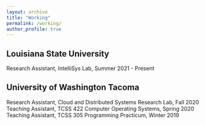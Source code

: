 ```yaml
---
layout: archive
title: "Working"
permalink: /working/
author_profile: true
---
```


## Louisiana State University

Research Assistant, IntelliSys Lab, Summer 2021 - Present

## University of Washington Tacoma

Research Assistant, Cloud and Distributed Systems Research Lab, Fall 2020  
Teaching Assistant, TCSS 422 Computer Operating Systems, Spring 2020  
Teaching Assistant, TCSS 305 Programming Practicum, Winter 2019  
